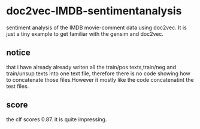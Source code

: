 # doc2vec-IMDB-sentimentanalysis
sentiment analysis of the IMDB movie-comment data using doc2vec. It is just a tiny example to get familiar with the gensim and doc2vec.

## notice
that  i have already already writen all the train/pos texts,train/neg and train/unsup texts into one text file, therefore there is no code showing how to concatenate those files.However it mostly like the code concatenatint the test files.

## score
the clf scores 0.87. it is quite impressing.
